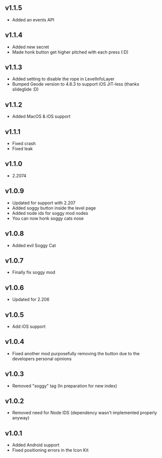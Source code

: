 ## v1.1.5
- Added an events API
## v1.1.4
- Added new secret
- Made honk button get higher pitched with each press (:D)
## v1.1.3
- Added setting to disable the rope in LevelInfoLayer
- Bumped Geode version to 4.6.3 to support iOS JIT-less (thanks slideglide :D)
## v1.1.2
- Added MacOS & iOS support
## v1.1.1
- Fixed crash
- Fixed leak
## v1.1.0
- 2.2074
## v1.0.9
- Updated for support with 2.207
- Added soggy button inside the level page
- Added node ids for soggy mod nodes
- You can now honk soggy cats nose
## v1.0.8
- Added evil Soggy Cat
## v1.0.7
- Finally fix soggy mod
## v1.0.6
- Updated for 2.206
## v1.0.5
- Add iOS support
## v1.0.4
- Fixed another mod purposefully removing the button due to the developers personal opinions
## v1.0.3
- Removed "soggy" tag (In preparation for new index)
## v1.0.2
- Removed need for Node IDS (dependency wasn't implemented properly anyway)
## v1.0.1
- Added Android support
- Fixed positioning errors in the Icon Kit

